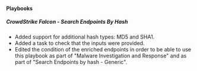 
#### Playbooks

##### CrowdStrike Falcon - Search Endpoints By Hash

- Added support for additional hash types: MD5 and SHA1.
- Added a task to check that the inputs were provided.
- Edited the condition of the enriched endpoints in order to be able to use this playbook as part of "Malware Investigation and Response" and as part of "Search Endpoints by hash - Generic".
